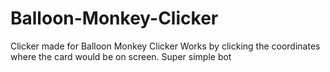 # Balloon-Monkey-Clicker
Clicker made for Balloon Monkey Clicker
Works by clicking the coordinates where the card would be on screen. 
Super simple bot
